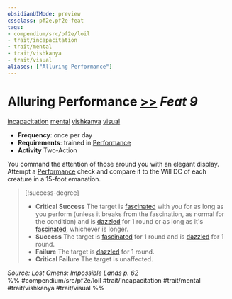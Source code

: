 ```yaml
---
obsidianUIMode: preview
cssclass: pf2e,pf2e-feat
tags:
- compendium/src/pf2e/loil
- trait/incapacitation
- trait/mental
- trait/vishkanya
- trait/visual
aliases: ["Alluring Performance"]
---
```

# Alluring Performance  [>>](../../rules/core-rulebook/chapter-9-playing-the-game.md#Actions "Two-Action") *Feat 9*  
[incapacitation](../../rules/traits/incapacitation.md)  [mental](../../rules/traits/mental.md)  [vishkanya](../../rules/traits/vishkanya-loil.md)  [visual](../../rules/traits/visual.md)  

- **Frequency**: once per day
- **Requirements**: trained in [Performance](../skills.md#Performance)
- **Activity** Two-Action

You command the attention of those around you with an elegant display. Attempt a [Performance](../skills.md#Performance) check and compare it to the Will DC of each creature in a 15-foot emanation.

> [!success-degree] 
> - **Critical Success** The target is [fascinated](../../rules/conditions.md#Fascinated) with you for as long as you perform (unless it breaks from the fascination, as normal for the condition) and is [dazzled](../../rules/conditions.md#Dazzled) for 1 round or as long as it's [fascinated](../../rules/conditions.md#Fascinated), whichever is longer.
> - **Success** The target is [fascinated](../../rules/conditions.md#Fascinated) for 1 round and is [dazzled](../../rules/conditions.md#Dazzled) for 1 round.
> - **Failure** The target is [dazzled](../../rules/conditions.md#Dazzled) for 1 round.
> - **Critical Failure** The target is unaffected.

*Source: Lost Omens: Impossible Lands p. 62*  
%% #compendium/src/pf2e/loil #trait/incapacitation #trait/mental #trait/vishkanya #trait/visual %%